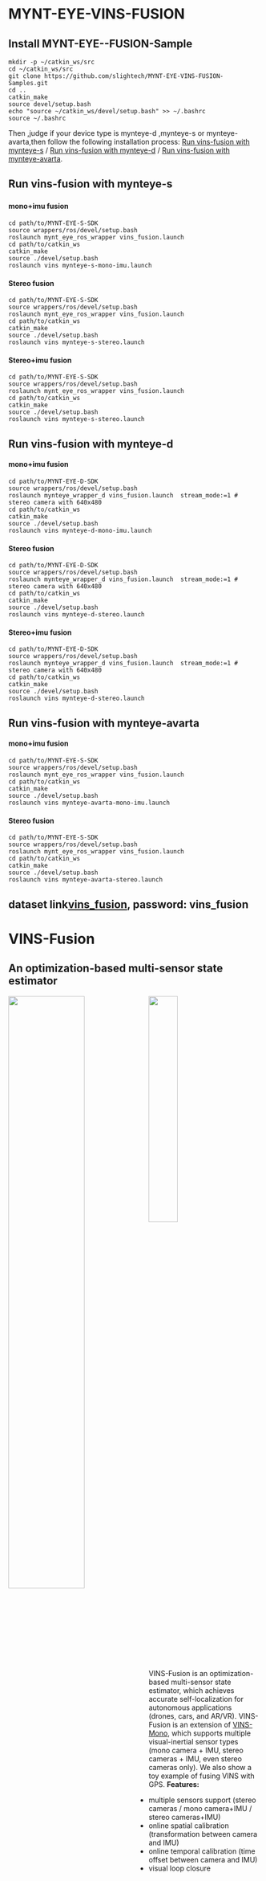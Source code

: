 # MYNT-EYE-VINS-FUSION

## Install MYNT-EYE--FUSION-Sample
```
mkdir -p ~/catkin_ws/src
cd ~/catkin_ws/src
git clone https://github.com/slightech/MYNT-EYE-VINS-FUSION-Samples.git
cd ..
catkin_make
source devel/setup.bash
echo "source ~/catkin_ws/devel/setup.bash" >> ~/.bashrc
source ~/.bashrc
```

Then ,judge if your device type is mynteye-d ,mynteye-s or mynteye-avarta,then follow the following installation process: [Run vins-fusion with mynteye-s](#ssdkinstall) / [Run vins-fusion with mynteye-d](#dsdkinstall) / [Run vins-fusion with mynteye-avarta](#avartasdkinstall).

## Run vins-fusion with <span id = "ssdkinstall">mynteye-s</span>

### 

#### mono+imu fusion
```
cd path/to/MYNT-EYE-S-SDK
source wrappers/ros/devel/setup.bash
roslaunch mynt_eye_ros_wrapper vins_fusion.launch
cd path/to/catkin_ws
catkin_make
source ./devel/setup.bash
roslaunch vins mynteye-s-mono-imu.launch
```
#### Stereo fusion
```
cd path/to/MYNT-EYE-S-SDK
source wrappers/ros/devel/setup.bash
roslaunch mynt_eye_ros_wrapper vins_fusion.launch
cd path/to/catkin_ws
catkin_make
source ./devel/setup.bash
roslaunch vins mynteye-s-stereo.launch
```

#### Stereo+imu fusion
```
cd path/to/MYNT-EYE-S-SDK
source wrappers/ros/devel/setup.bash
roslaunch mynt_eye_ros_wrapper vins_fusion.launch
cd path/to/catkin_ws
catkin_make
source ./devel/setup.bash
roslaunch vins mynteye-s-stereo.launch
```

## Run vins-fusion with <span id = "dsdkinstall">mynteye-d</span>
#### mono+imu fusion
```
cd path/to/MYNT-EYE-D-SDK
source wrappers/ros/devel/setup.bash
roslaunch mynteye_wrapper_d vins_fusion.launch  stream_mode:=1 # stereo camera with 640x480
cd path/to/catkin_ws
catkin_make
source ./devel/setup.bash
roslaunch vins mynteye-d-mono-imu.launch
```
#### Stereo fusion
```
cd path/to/MYNT-EYE-D-SDK
source wrappers/ros/devel/setup.bash
roslaunch mynteye_wrapper_d vins_fusion.launch  stream_mode:=1 # stereo camera with 640x480
cd path/to/catkin_ws
catkin_make
source ./devel/setup.bash
roslaunch vins mynteye-d-stereo.launch
```

#### Stereo+imu fusion
```
cd path/to/MYNT-EYE-D-SDK
source wrappers/ros/devel/setup.bash
roslaunch mynteye_wrapper_d vins_fusion.launch  stream_mode:=1 # stereo camera with 640x480
cd path/to/catkin_ws
catkin_make
source ./devel/setup.bash
roslaunch vins mynteye-d-stereo.launch
```
## Run vins-fusion with <span id = "avartasdkinstall">mynteye-avarta</span>
#### mono+imu fusion
```
cd path/to/MYNT-EYE-S-SDK
source wrappers/ros/devel/setup.bash
roslaunch mynt_eye_ros_wrapper vins_fusion.launch
cd path/to/catkin_ws
catkin_make
source ./devel/setup.bash
roslaunch vins mynteye-avarta-mono-imu.launch
```

#### Stereo fusion
```
cd path/to/MYNT-EYE-S-SDK
source wrappers/ros/devel/setup.bash
roslaunch mynt_eye_ros_wrapper vins_fusion.launch
cd path/to/catkin_ws
catkin_make
source ./devel/setup.bash
roslaunch vins mynteye-avarta-stereo.launch
```

**dataset link[vins_fusion](http://gofile.me/3Xa46/FpzGao2JY), password: vins_fusion**
---

# VINS-Fusion
## An optimization-based multi-sensor state estimator
<img src="https://github.com/HKUST-Aerial-Robotics/VINS-Fusion/blob/master/support_files/image/vins_logo.png" width = 55% height = 55% div align=left />
<img src="https://github.com/HKUST-Aerial-Robotics/VINS-Fusion/blob/master/support_files/image/kitti.png" width = 34% height = 34% div align=center />

VINS-Fusion is an optimization-based multi-sensor state estimator, which achieves accurate self-localization for autonomous applications (drones, cars, and AR/VR). VINS-Fusion is an extension of [VINS-Mono](https://github.com/HKUST-Aerial-Robotics/VINS-Mono), which supports multiple visual-inertial sensor types (mono camera + IMU, stereo cameras + IMU, even stereo cameras only). We also show a toy example of fusing VINS with GPS.
**Features:**
- multiple sensors support (stereo cameras / mono camera+IMU / stereo cameras+IMU)
- online spatial calibration (transformation between camera and IMU)
- online temporal calibration (time offset between camera and IMU)
- visual loop closure

<img src="https://github.com/HKUST-Aerial-Robotics/VINS-Fusion/blob/master/support_files/image/kitti_rank.png" width = 80% height = 80% />

We are the **top** open-sourced stereo algorithm on [KITTI Odometry Benchmark](http://www.cvlibs.net/datasets/kitti/eval_odometry.php) (12.Jan.2019).

**Authors:** [Tong Qin](http://www.qintonguav.com), Shaozu Cao, Jie Pan, [Peiliang Li](https://peiliangli.github.io/), and [Shaojie Shen](http://www.ece.ust.hk/ece.php/profile/facultydetail/eeshaojie) from the [Aerial Robotics Group](http://uav.ust.hk/), [HKUST](https://www.ust.hk/)

**Videos:**

<a href="https://www.youtube.com/embed/1qye82aW7nI" target="_blank"><img src="http://img.youtube.com/vi/1qye82aW7nI/0.jpg"
alt="VINS" width="320" height="240" border="10" /></a>


**Related Papers:** (papers are not exactly same with code)
* **A General Optimization-based Framework for Local Odometry Estimation with Multiple Sensors**, Tong Qin, Jie Pan, Shaozu Cao, Shaojie Shen, aiXiv [pdf](https://arxiv.org/abs/1901.03638)

* **A General Optimization-based Framework for Global Pose Estimation with Multiple Sensors**, Tong Qin, Shaozu Cao, Jie Pan, Shaojie Shen, aiXiv [pdf](https://arxiv.org/abs/1901.03642)

* **Online Temporal Calibration for Monocular Visual-Inertial Systems**, Tong Qin, Shaojie Shen, IEEE/RSJ International Conference on Intelligent Robots and Systems (IROS, 2018), **best student paper award** [pdf](https://ieeexplore.ieee.org/abstract/document/8593603)

* **VINS-Mono: A Robust and Versatile Monocular Visual-Inertial State Estimator**, Tong Qin, Peiliang Li, Shaojie Shen, IEEE Transactions on Robotics [pdf](https://ieeexplore.ieee.org/document/8421746/?arnumber=8421746&source=authoralert)


*If you use VINS-Fusion for your academic research, please cite our related papers. [bib](https://github.com/HKUST-Aerial-Robotics/VINS-Fusion/blob/master/support_files/paper_bib.txt)*

## 1. Prerequisites
### 1.1 **Ubuntu** and **ROS**
Ubuntu 64-bit 16.04 or 18.04.
ROS Kinetic or Melodic. [ROS Installation](http://wiki.ros.org/ROS/Installation)


### 1.2. **Ceres Solver**
Follow [Ceres Installation](http://ceres-solver.org/installation.html).


## 2. Build VINS-Fusion
Clone the repository and catkin_make:
```
    cd ~/catkin_ws/src
    git clone https://github.com/HKUST-Aerial-Robotics/VINS-Fusion.git
    cd ../
    catkin_make
    source ~/catkin_ws/devel/setup.bash
```
(if you fail in this step, try to find another computer with clean system or reinstall Ubuntu and ROS)

## 3. EuRoC Example
Download [EuRoC MAV Dataset](http://projects.asl.ethz.ch/datasets/doku.php?id=kmavvisualinertialdatasets) to YOUR_DATASET_FOLDER. Take MH_01 for example, you can run VINS-Fusion with three sensor types (monocular camera + IMU, stereo cameras + IMU and stereo cameras).
Open four terminals, run vins odometry, visual loop closure(optional), rviz and play the bag file respectively.
Green path is VIO odometry; red path is odometry under visual loop closure.

### 3.1 Monocualr camera + IMU

```
    roslaunch vins vins_rviz.launch
    rosrun vins vins_node ~/catkin_ws/src/VINS-Fusion/config/euroc/euroc_mono_imu_config.yaml
    (optional) rosrun loop_fusion loop_fusion_node ~/catkin_ws/src/VINS-Fusion/config/euroc/euroc_mono_imu_config.yaml
    rosbag play YOUR_DATASET_FOLDER/MH_01_easy.bag
```

### 3.2 Stereo cameras + IMU

```
    roslaunch vins vins_rviz.launch
    rosrun vins vins_node ~/catkin_ws/src/VINS-Fusion/config/euroc/euroc_stereo_imu_config.yaml
    (optional) rosrun loop_fusion loop_fusion_node ~/catkin_ws/src/VINS-Fusion/config/euroc/euroc_stereo_imu_config.yaml
    rosbag play YOUR_DATASET_FOLDER/MH_01_easy.bag
```

### 3.3 Stereo cameras

```
    roslaunch vins vins_rviz.launch
    rosrun vins vins_node ~/catkin_ws/src/VINS-Fusion/config/euroc/euroc_stereo_config.yaml
    rosbag play YOUR_DATASET_FOLDER/MH_01_easy.bag
```

<img src="https://github.com/HKUST-Aerial-Robotics/VINS-Fusion/blob/master/support_files/image/euroc.gif" width = 430 height = 240 />


## 4. KITTI Example
### 4.1 KITTI Odometry (Stereo)
Download [KITTI Odometry dataset](http://www.cvlibs.net/datasets/kitti/eval_odometry.php) to YOUR_DATASET_FOLDER. Take sequences 00 for example,
Open two terminals, run vins and rviz respectively.
```
    roslaunch vins vins_rviz.launch
    rosrun vins kitti_odom_test ~/catkin_ws/src/VINS-Fusion/config/kitti_odom/kitti_config00-02.yaml YOUR_DATASET_FOLDER/sequences/00/
```
### 4.2 KITTI GPS Fusion (Stereo + GPS)
Download [KITTI raw dataset](http://www.cvlibs.net/datasets/kitti/raw_data.php) to YOUR_DATASET_FOLDER. Take [2011_10_03_drive_0027_synced](https://s3.eu-central-1.amazonaws.com/avg-kitti/raw_data/2011_10_03_drive_0027/2011_10_03_drive_0027_sync.zip) for example.
Open three terminals, run vins, global fusion and rviz respectively.
Green path is VIO odometry; blue path is odometry under GPS global fusion.
```
    roslaunch vins vins_rviz.launch
    rosrun vins kitti_gps_test ~/catkin_ws/src/VINS-Fusion/config/kitti_raw/kitti_10_03_config.yaml YOUR_DATASET_FOLDER/2011_10_03_drive_0027_sync/
    rosrun global_fusion global_fusion_node
```

<img src="https://github.com/HKUST-Aerial-Robotics/VINS-Fusion/blob/master/support_files/image/kitti.gif" width = 430 height = 240 />

## 5. VINS-Fusion on car demonstration
Download [car bag](https://drive.google.com/open?id=10t9H1u8pMGDOI6Q2w2uezEq5Ib-Z8tLz) to YOUR_DATASET_FOLDER.
Open four terminals, run vins odometry, visual loop closure(optional), rviz and play the bag file respectively.
Green path is VIO odometry; red path is odometry under visual loop closure.
```
    roslaunch vins vins_rviz.launch
    rosrun vins vins_node ~/catkin_ws/src/VINS-Fusion/config/vi_car/vi_car.yaml
    (optional) rosrun loop_fusion loop_fusion_node ~/catkin_ws/src/VINS-Fusion/config/vi_car/vi_car.yaml
    rosbag play YOUR_DATASET_FOLDER/car.bag
```

<img src="https://github.com/HKUST-Aerial-Robotics/VINS-Fusion/blob/master/support_files/image/car_gif.gif" width = 430 height = 240  />


## 6. Run with your devices
VIO is not only a software algorithm, it heavily relies on hardware quality. For beginners, we recommend you to run VIO with professional equipment, which contains global shutter cameras and hardware synchronization.

### 6.1 Configuration file
Write a config file for your device. You can take config files of EuRoC and KITTI as the example.

### 6.2 Camera calibration
VINS-Fusion support several camera models (pinhole, mei, equidistant). You can use [camera model](https://github.com/hengli/camodocal) to calibrate your cameras. We put some example data under /camera_models/calibrationdata to tell you how to calibrate.
```
cd ~/catkin_ws/src/VINS-Fusion/camera_models/camera_calib_example/
rosrun camera_models Calibrations -w 12 -h 8 -s 80 -i calibrationdata --camera-model pinhole
```


## 7. Acknowledgements
We use [ceres solver](http://ceres-solver.org/) for non-linear optimization and [DBoW2](https://github.com/dorian3d/DBoW2) for loop detection, a generic [camera model](https://github.com/hengli/camodocal) and [GeographicLib](https://geographiclib.sourceforge.io/).

## 8. License
The source code is released under [GPLv3](http://www.gnu.org/licenses/) license.

We are still working on improving the code reliability. For any technical issues, please contact Tong Qin <qintonguavATgmail.com>.

For commercial inquiries, please contact Shaojie Shen <eeshaojieATust.hk>.

